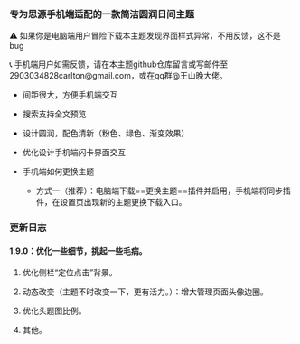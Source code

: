 ### 专为思源手机端适配的一款简洁圆润日间主题

⚠ 如果你是电脑端用户冒险下载本主题发现界面样式异常，不用反馈，这不是bug

📞 手机端用户如需反馈，请在本主题github仓库留言或写邮件至2903034828carlton\@gmail.com，或在qq群@王山晚大佬。

*   间距很大，方便手机端交互

*   搜索支持全文预览

*   设计圆润，配色清新（粉色、绿色、渐变效果）

*   优化设计手机端闪卡界面交互

*   手机端如何更换主题

    *   方式一（推荐）：电脑端下载==更换主题==插件并启用，手机端将同步插件，在设置页出现新的主题更换下载入口。

### 更新日志

#### 1.9.0：优化一些细节，挑起一些毛病。

1.  优化侧栏“定位点击”背景。&#x20;

2.  动态改变（主题不时改变一下，更有活力。）：增大管理页面头像边圈。&#x20;

3.  优化头题图比例。&#x20;

4.  其他。

